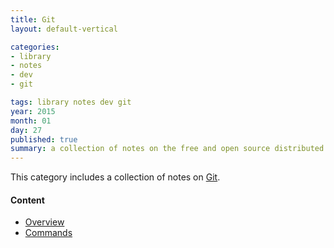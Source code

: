 ```yaml
---
title: Git
layout: default-vertical

categories:
- library
- notes
- dev
- git

tags: library notes dev git
year: 2015
month: 01
day: 27
published: true
summary: a collection of notes on the free and open source distributed version control system Git
---
```


This category includes a collection of notes on [Git](http://git-scm.com/).

#### Content
* [Overview](/library/notes/git-overview/)
* [Commands](/library/notes/git-commands/)
